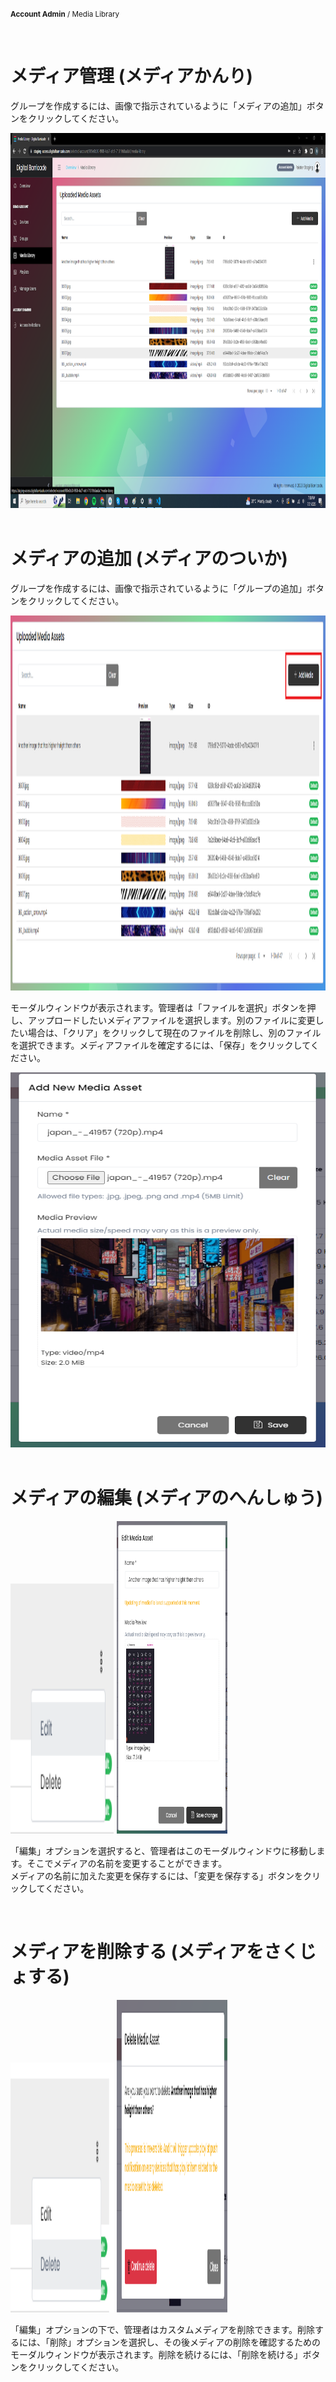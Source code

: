 <small><b>Account Admin</b> / Media Library</small>

<br />
<h1>メディア管理 (メディアかんり)</h1>
<div class="description">
    <p>
        グループを作成するには、画像で指示されているように「メディアの追加」ボタンをクリックしてください。
    </p>
    <img src="/images/image311.png" alt="uploaded_media_assets" width="100%" height="600">
</div>

<br />
<h1>メディアの追加 (メディアのついか)</h1>
<div class="description">
    <p>
        グループを作成するには、画像で指示されているように「グループの追加」ボタンをクリックしてください。
    </p>
    <img src="/images/image312.png" alt="add_media_assets" width="100%" height="600">
     <p> 
        モーダルウィンドウが表示されます。管理者は「ファイルを選択」ボタンを押し、アップロードしたいメディアファイルを選択します。別のファイルに変更したい場合は、「クリア」をクリックして現在のファイルを削除し、別のファイルを選択できます。メディアファイルを確定するには、「保存」をクリックしてください。
    </p>
    <img src="/images/image313.png" alt="add_media_assets" width="700" height="600">
</div>

<br />
<h1>メディアの編集 (メディアのへんしゅう)</h1>
<div class="description">
    <img src="/images/image314.png" alt="add_media_assets" width="33%" height="400">
    <img src="/images/image315.png" alt="add_media_assets" width="35%" height="500">
     <p>
        「編集」オプションを選択すると、管理者はこのモーダルウィンドウに移動します。そこでメディアの名前を変更することができます。
    <br />
        メディアの名前に加えた変更を保存するには、「変更を保存する」ボタンをクリックしてください。
    </p>
</div>

<br />
<h1>メディアを削除する (メディアをさくじょする)</h1>
<div class="description">
    <img src="/images/image316.png" alt="add_media_assets" width="33%" height="400">
    <img src="/images/image317.png" alt="add_media_assets" width="35%" height="500">
     <p>
        「編集」オプションの下で、管理者はカスタムメディアを削除できます。削除するには、「削除」オプションを選択し、その後メディアの削除を確認するためのモーダルウィンドウが表示されます。削除を続けるには、「削除を続ける」ボタンをクリックしてください。
    </p>
</div>